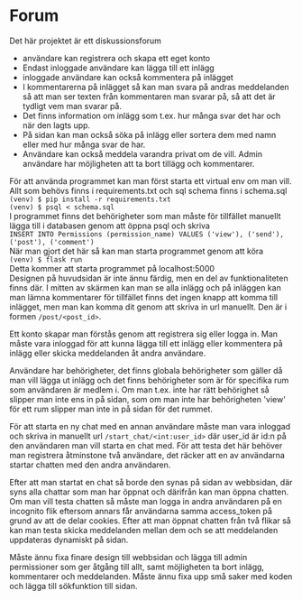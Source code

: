 # Forum
Det här projektet är ett diskussionsforum
* användare kan registrera och skapa ett eget konto
* Endast inloggade användare kan lägga till ett inlägg 
* inloggade användare kan också kommentera på inlägget 
* I kommentarerna på inlägget så kan man svara på andras meddelanden så att man ser texten från kommentaren man svarar på, så att det är tydligt vem man svarar på.
* Det finns information om inlägg som t.ex. hur många svar det har och när den lagts upp. 
* På sidan kan man också söka på inlägg eller sortera dem med namn eller med hur många svar de har. 
* Användare kan också meddela varandra privat om de vill. Admin användare har möjligheten att ta bort tillägg och kommentarer.

För att använda programmet kan man först starta ett virtual env om man vill.  
Allt som behövs finns i requirements.txt och sql schema finns i schema.sql  
`(venv) $ pip install -r requirements.txt`  
`(venv) $ psql < schema.sql`  
I programmet finns det behörigheter som man måste för tillfället manuellt lägga till i databasen genom att öppna psql och skriva  
`INSERT INTO Permissions (permission_name) VALUES ('view'), ('send'), ('post'), ('comment')`  
När man gjort det här så kan man starta programmet genom att köra  
`(venv) $ flask run`  
Detta kommer att starta programmet på localhost:5000  
Designen på huvudsidan är inte ännu färdig, men en del av funktionaliteten finns där. I mitten av skärmen kan man se alla inlägg och   på inläggen kan man lämna kommentarer för tillfället finns det ingen knapp att komma till inlägget, men man kan komma dit genom att   skriva in url manuellt. Den är i formen `/post/<post_id>`.  

Ett konto skapar man förstås genom att registrera sig eller logga in. Man måste vara inloggad för att kunna lägga till ett inlägg   eller kommentera på inlägg eller skicka meddelanden åt andra användare.   

Användare har behörigheter, det finns globala behörigheter som gäller då man vill lägga ut inlägg och det finns behörigheter som är   för specifika rum som användaren är medlem i. Om man t.ex. inte har rätt behörighet så slipper man inte ens in på sidan, som om man   inte har behörigheten 'view' för ett rum slipper man inte in på sidan för det rummet.   

För att starta en ny chat med en annan användare måste man vara inloggad och skriva in manuellt url `/start_chat/<int:user_id>` där   user_id är id:n på den användaren man vill starta en chat med. För att testa det här behöver man registrera åtminstone två användare,   det räcker att en av användarna startar chatten med den andra användaren.  

Efter att man startat en chat så borde den synas på sidan av webbsidan, där syns alla chattar som man har öppnat och därifrån kan man   öppna chatten. Om man vill testa chatten så måste man logga in andra användaren på en incognito flik eftersom annars får användarna   samma access_token på grund av att de delar cookies. Efter att man öppnat chatten från två flikar så kan man testa skicka meddelanden   mellan dem och se att meddelanden uppdateras dynamiskt på sidan.  

Måste ännu fixa finare design till webbsidan och lägga till admin permissioner som ger åtgång till allt, samt möjligheten ta bort   inlägg, kommentarer och meddelanden. Måste ännu fixa upp små saker med koden och lägga till sökfunktion till sidan.  
